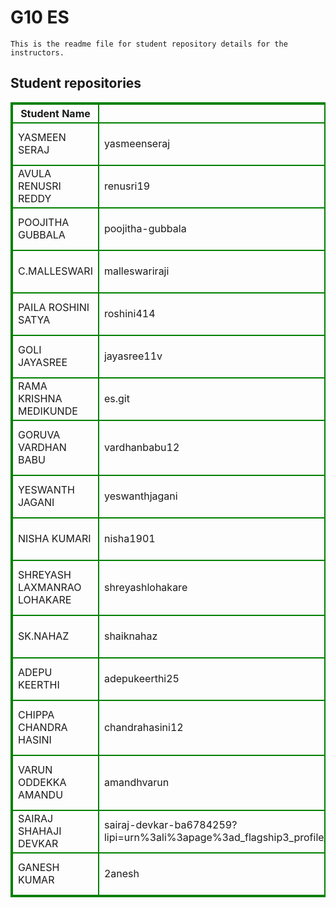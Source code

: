 # G10 ES
    This is the readme file for student repository details for the instructors.
## Student repositories 
<table style="border : 2px solid green; width:100%;">
<tr >
<th style="border : 2px solid green;">Student Name</th>
<th style="border : 2px solid green;">GitHub Username</th>
<th style="border : 2px solid green;">Repository link</th>
</tr>
<tr style="border : 2px solid green;">
<td style="border : 2px solid green;">YASMEEN SERAJ</td> 

<td style="border : 2px solid green;">yasmeenseraj</td> 

<td style="border : 2px solid green;">https://github.com/sure-trust/YASMEEN-SERAJ-g10-es</td> 
</tr>

<tr style="border : 2px solid green;">
<td style="border : 2px solid green;">AVULA RENUSRI REDDY</td> 

<td style="border : 2px solid green;">renusri19</td> 

<td style="border : 2px solid green;">https://github.com/sure-trust/AVULA-RENUSRI-REDDY-g10-es</td> 
</tr>

<tr style="border : 2px solid green;">
<td style="border : 2px solid green;">POOJITHA GUBBALA</td> 

<td style="border : 2px solid green;">poojitha-gubbala</td> 

<td style="border : 2px solid green;">https://github.com/sure-trust/POOJITHA-GUBBALA-g10-es</td> 
</tr>

<tr style="border : 2px solid green;">
<td style="border : 2px solid green;">C.MALLESWARI</td> 

<td style="border : 2px solid green;">malleswariraji</td> 

<td style="border : 2px solid green;">https://github.com/sure-trust/C.MALLESWARI-g10-es</td> 
</tr>

<tr style="border : 2px solid green;">
<td style="border : 2px solid green;">PAILA ROSHINI SATYA</td> 

<td style="border : 2px solid green;">roshini414</td> 

<td style="border : 2px solid green;">https://github.com/sure-trust/PAILA-ROSHINI-SATYA-g10-es</td> 
</tr>

<tr style="border : 2px solid green;">
<td style="border : 2px solid green;">GOLI JAYASREE</td> 

<td style="border : 2px solid green;">jayasree11v</td> 

<td style="border : 2px solid green;">https://github.com/sure-trust/GOLI-JAYASREE-g10-es</td> 
</tr>

<tr style="border : 2px solid green;">
<td style="border : 2px solid green;">RAMA KRISHNA MEDIKUNDE</td> 

<td style="border : 2px solid green;">es.git</td> 

<td style="border : 2px solid green;">https://github.com/sure-trust/RAMA-KRISHNA-MEDIKUNDE-g10-es</td> 
</tr>

<tr style="border : 2px solid green;">
<td style="border : 2px solid green;">GORUVA VARDHAN BABU</td> 

<td style="border : 2px solid green;">vardhanbabu12</td> 

<td style="border : 2px solid green;">https://github.com/sure-trust/GORUVA-VARDHAN-BABU-g10-es</td> 
</tr>

<tr style="border : 2px solid green;">
<td style="border : 2px solid green;">YESWANTH JAGANI</td> 

<td style="border : 2px solid green;">yeswanthjagani</td> 

<td style="border : 2px solid green;">https://github.com/sure-trust/YESWANTH-JAGANI-g10-es</td> 
</tr>

<tr style="border : 2px solid green;">
<td style="border : 2px solid green;">NISHA KUMARI</td> 

<td style="border : 2px solid green;">nisha1901</td> 

<td style="border : 2px solid green;">https://github.com/sure-trust/NISHA-KUMARI-g10-es</td> 
</tr>

<tr style="border : 2px solid green;">
<td style="border : 2px solid green;">SHREYASH LAXMANRAO LOHAKARE</td> 

<td style="border : 2px solid green;">shreyashlohakare</td> 

<td style="border : 2px solid green;">https://github.com/sure-trust/SHREYASH-LAXMANRAO-LOHAKARE-g10-es</td> 
</tr>

<tr style="border : 2px solid green;">
<td style="border : 2px solid green;">SK.NAHAZ</td> 

<td style="border : 2px solid green;">shaiknahaz</td> 

<td style="border : 2px solid green;">https://github.com/sure-trust/SK.NAHAZ-g10-es</td> 
</tr>

<tr style="border : 2px solid green;">
<td style="border : 2px solid green;">ADEPU KEERTHI</td> 

<td style="border : 2px solid green;">adepukeerthi25</td> 

<td style="border : 2px solid green;">https://github.com/sure-trust/ADEPU-KEERTHI-g10-es</td> 
</tr>

<tr style="border : 2px solid green;">
<td style="border : 2px solid green;">CHIPPA CHANDRA HASINI</td> 

<td style="border : 2px solid green;">chandrahasini12</td> 

<td style="border : 2px solid green;">https://github.com/sure-trust/CHIPPA-CHANDRA-HASINI-g10-es</td> 
</tr>

<tr style="border : 2px solid green;">
<td style="border : 2px solid green;">VARUN ODDEKKA AMANDU</td> 

<td style="border : 2px solid green;">amandhvarun</td> 

<td style="border : 2px solid green;">https://github.com/sure-trust/VARUN-ODDEKKA-AMANDU-g10-es</td> 
</tr>

<tr style="border : 2px solid green;">
<td style="border : 2px solid green;">SAIRAJ SHAHAJI DEVKAR</td> 

<td style="border : 2px solid green;">sairaj-devkar-ba6784259?lipi=urn%3ali%3apage%3ad_flagship3_profile_view_base_contact_details%3buym%2bettkso2brrg4rnenea%3d%3d</td> 

<td style="border : 2px solid green;">https://github.com/sure-trust/SAIRAJ-SHAHAJI-DEVKAR-g10-es</td> 
</tr>

<tr style="border : 2px solid green;">
<td style="border : 2px solid green;">GANESH KUMAR</td> 

<td style="border : 2px solid green;">2anesh</td> 

<td style="border : 2px solid green;">https://github.com/sure-trust/GANESH-KUMAR-g10-es</td> 
</tr>

